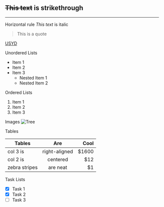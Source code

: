 ~~This text~~ is strikethrough
---
___
Horizontal rule
*This text* is italic
> This is a quote

[USYD](https://github.com/adam-p/markdown-here/wiki/Markdown-Cheatsheet#headers
 "USYD")

 Unordered Lists
 * Item 1
 * Item 2
 * Item 3
    * Nested Item 1
    * Nested Item 2

Ordered Lists
1. Item 1
1. Item 2
1. Item 3

Images
![Tree](https://vignette.wikia.nocookie.net/powerlisting/images/8/81/FreeGreatPicture.com-1091-tree.jpg/revision/latest?cb=20150913014203)

Tables

| Tables        | Are           | Cool  |
| ------------- |:-------------:| -----:|
| col 3 is      | right-aligned | $1600 |
| col 2 is      | centered      |   $12 |
| zebra stripes | are neat      |    $1 |

Task Lists
* [x] Task 1
* [x] Task 2
* [ ] Task 3
